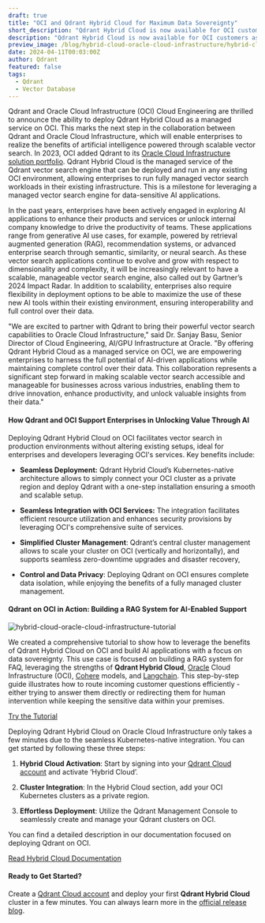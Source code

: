 ```yaml
---
draft: true
title: "OCI and Qdrant Hybrid Cloud for Maximum Data Sovereignty"
short_description: "Qdrant Hybrid Cloud is now available for OCI customers as a managed vector search engine for data-sensitive AI apps." 
description: "Qdrant Hybrid Cloud is now available for OCI customers as a managed vector search engine for data-sensitive AI apps."
preview_image: /blog/hybrid-cloud-oracle-cloud-infrastructure/hybrid-cloud-oracle-cloud-infrastructure.png
date: 2024-04-11T00:03:00Z
author: Qdrant
featured: false
tags:
  - Qdrant
  - Vector Database
---
```


Qdrant and Oracle Cloud Infrastructure (OCI) Cloud Engineering are thrilled to announce the ability to deploy Qdrant Hybrid Cloud as a managed service on OCI. This marks the next step in the collaboration between Qdrant and Oracle Cloud Infrastructure, which will enable enterprises to realize the benefits of artificial intelligence powered through scalable vector search. In 2023, OCI added Qdrant to its [Oracle Cloud Infrastructure solution portfolio](https://blogs.oracle.com/cloud-infrastructure/post/vecto-database-qdrant-support-oci-kubernetes). Qdrant Hybrid Cloud is the managed service of the Qdrant vector search engine that can be deployed and run in any existing OCI environment, allowing enterprises to run fully managed vector search workloads in their existing infrastructure. This is a milestone for leveraging a managed vector search engine for data-sensitive AI applications.

In the past years, enterprises have been actively engaged in exploring AI applications to enhance their products and services or unlock internal company knowledge to drive the productivity of teams. These applications range from generative AI use cases, for example, powered by retrieval augmented generation (RAG), recommendation systems, or advanced enterprise search through semantic, similarity, or neural search. As these vector search applications continue to evolve and grow with respect to dimensionality and complexity, it will be increasingly relevant to have a scalable, manageable vector search engine, also called out by Gartner’s 2024 Impact Radar. In addition to scalability, enterprises also require flexibility in deployment options to be able to maximize the use of these new AI tools within their existing environment, ensuring interoperability and full control over their data.

"We are excited to partner with Qdrant to bring their powerful vector search capabilities to Oracle Cloud Infrastructure," said Dr. Sanjay Basu, Senior Director of Cloud Engineering, AI/GPU Infrastructure at Oracle. "By offering Qdrant Hybrid Cloud as a managed service on OCI, we are empowering enterprises to harness the full potential of AI-driven applications while maintaining complete control over their data. This collaboration represents a significant step forward in making scalable vector search accessible and manageable for businesses across various industries, enabling them to drive innovation, enhance productivity, and unlock valuable insights from their data."

#### How Qdrant and OCI Support Enterprises in Unlocking Value Through AI

Deploying Qdrant Hybrid Cloud on OCI facilitates vector search in production environments without altering existing setups, ideal for enterprises and developers leveraging OCI's services. Key benefits include:

- **Seamless Deployment:** Qdrant Hybrid Cloud’s Kubernetes-native architecture allows to simply connect your OCI cluster as a private region and deploy Qdrant with a one-step installation ensuring a smooth and scalable setup.

- **Seamless Integration with OCI Services:** The integration facilitates efficient resource utilization and enhances security provisions by leveraging OCI's comprehensive suite of services.

- **Simplified Cluster Management**: Qdrant’s central cluster management allows to scale your cluster on OCI (vertically and horizontally), and supports seamless zero-downtime upgrades and disaster recovery,

- **Control and Data Privacy**: Deploying Qdrant on OCI ensures complete data isolation, while enjoying the benefits of a fully managed cluster management.

#### Qdrant on OCI in Action: Building a RAG System for AI-Enabled Support

![hybrid-cloud-oracle-cloud-infrastructure-tutorial](/blog/hybrid-cloud-oracle-cloud-infrastructure/hybrid-cloud-oracle-cloud-infrastructure-tutorial.png)

We created a comprehensive tutorial to show how to leverage the benefits of Qdrant Hybrid Cloud on OCI and build AI applications with a focus on data sovereignty. This use case is focused on building a RAG system for FAQ, leveraging the strengths of **Qdrant Hybrid Cloud**, [Oracle](https://www.linkedin.com/company/oracle/) Cloud Infrastructure (OCI), [Cohere](https://www.linkedin.com/company/cohere-ai/) models, and [Langchain](https://www.langchain.com/). This step-by-step guide illustrates how to route incoming customer questions efficiently - either trying to answer them directly or redirecting them for human intervention while keeping the sensitive data within your premises.

[Try the Tutorial](/documentation/tutorials/natural-language-search-oracle-cloud-infrastructure-cohere-langchain/)

Deploying Qdrant Hybrid Cloud on Oracle Cloud Infrastructure only takes a few minutes due to the seamless Kubernetes-native integration. You can get started by following these three steps:

1. **Hybrid Cloud Activation**: Start by signing into your [Qdrant Cloud account](https://qdrant.to/cloud) and activate ‘Hybrid Cloud’.

2. **Cluster Integration**: In the Hybrid Cloud section, add your OCI Kubernetes clusters as a private region.

3. **Effortless Deployment**: Utilize the Qdrant Management Console to seamlessly create and manage your Qdrant clusters on OCI.

You can find a detailed description in our documentation focused on deploying Qdrant on OCI.

[Read Hybrid Cloud Documentation](/documentation/hybrid-cloud/)

#### Ready to Get Started?

Create a [Qdrant Cloud account](https://cloud.qdrant.io/login) and deploy your first **Qdrant Hybrid Cloud** cluster in a few minutes. You can always learn more in the [official release blog](/blog/hybrid-cloud/). 